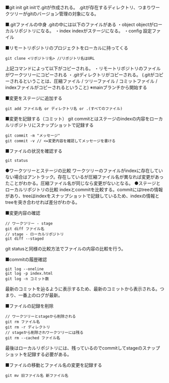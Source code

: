 ■git init
git initで.gitが作成される。
.gitが存在するディレクトリ、つまりワークツリーがgitのバージョン管理の対象になる。


■.gitファイルの中身
.gitの中には以下のファイルがある
・object
objectがローカルリポジトリになる。
・index
indexがステージになる。
・config
設定ファイル

■リモートリポジトリのプロジェクトをローカルに持ってくる
```
git clone <リポジトリ名> //リポジトリ名はURL
```
上記コマンドによって以下がコピーされる。
・リモートリポジトリのファイルがワークツリーにコピーされる
・.gitディレクトリがコピーされる。
(.gitがコピーされるということは、圧縮ファイル / ツリーファイル / コミットファイル / indexファイルがコピーされるということ)
※mainブランチから開始する

■変更をステージに追加する
```
git add ファイル名 or ディレクトリ名 or .(すべてのファイル)
```

■変更を記録する（コミット）
git commitとはステージのindexの内容をローカルリポジトリにスナップショットで記録する
```
git commit -m "メッセージ"
git commit -v // <=変更内容を確認してメッセージを書ける
```

■ファイルの状況を確認する
```
git status 
```
●ワークツリーとステージの比較
ワークツリーのファイルがindexに存在していない場合はアントラック。存在しているが圧縮ファイル名が異なれば変更があったことがわかる。圧縮ファイル名が同じなら変更がないとなる。
●ステージとローカルリポジトリの比較
indexとcommitを比較する。commitにはtreeの情報があり、treeはindexをスナップショットで記録しているため、indexの情報とtreeを突き合わせれば差分がわかる。

■変更内容の確認
```
// ワークツリー - stage
git diff ファイル名
// stage - ローカルリポジトリ
git diff --staged 
```
git statusと同様の比較方法でファイルの内容の比較を行う。

■commitの履歴確認
```
git log --oneline
git log -p index.html
git log -n コミット数
```
最新のコミットを辿るように表示するため、最新のコミットから表示される。つまり、一番上のログが最新。

■ファイルの記録を削除
```
// ワークツリーとstageから削除される
git rm ファイル名
git rm -r ディレクトリ
// stageから削除されワークツリーには残る
git rm --cached ファイル名
```
最後はローカルリポジトリには、残っているのでcommitしてstageのスナップショットを記録する必要がある。

■ファイルの移動とファイル名の変更を記録する
```
git mv 旧ファイル名 新ファイル名
```

